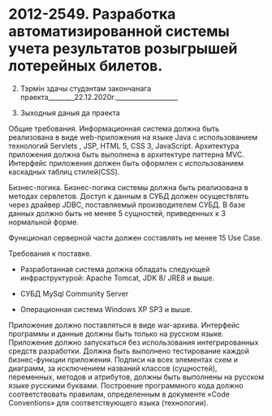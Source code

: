 # 2012-2549. Разработка автоматизированной системы учета результатов розыгрышей лотерейных билетов.

2. Тэрмiн здачы студэнтам закончанага праекта________22.12.2020г.___________________

3. Зыходныя даныя да праекта 

Общие требования. Информационная система должна быть реализована в виде web-приложения на языке Java c использованием технологий Servlets , JSP, HTML 5, CSS 3, JavaScript. Архитектура приложения должна быть выполнена в архитектуре паттерна MVC. Интерфейс приложения должен быть оформлен с использованием каскадных таблиц стилей(CSS).

Бизнес-логика. Бизнес-логика системы должна быть реализована в методах сервлетов. Доступ к данным в СУБД должен осуществлять через драйвер JDBC, поставляемый производителем СУБД. 
В базе данных должно быть не менее 5 сущностей, приведенных к 3 нормальной форме.

Функционал серверной части должен составлять не менее 15 Use Case. 

Требования к поставке. 

- Разработанная система должна обладать следующей инфраструктурой: Apache Tomcat, JDK 8/ JRE8 и выше.

- СУБД MySql Community Server 

- Операционная система Windows XP SP3 и выше.

Приложение должно поставляться в виде war-архива.
Интерфейс программы и данные должны быть только на русском языке.
Приложение должно запускаться без использования интегрированных средств разработки.
Должна быть выполнено тестирование каждой бизнес-функции приложения.
Подписи на всех элементах схем и диаграмм, за исключением названий классов (сущностей), переменных, методов и атрибутов,  должны быть выполнены на русском языке русскими буквами.
Построение программного кода должно соответствовать правилам, определенным в документе «Code Conventions» для соответствующего языка (технологии).
